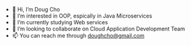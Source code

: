 - 👋 Hi, I’m Doug Cho
- 👀 I’m interested in OOP, espically in Java Microservices
- 🌱 I’m currently studying Web services
- 💞️ I’m looking to collaborate on Cloud Application Development Team
- 📫 You can reach me through doughcho@gmail.com

<!---
doughcho/doughcho is a ✨ special ✨ repository because its `README.md` (this file) appears on your GitHub profile.
You can click the Preview link to take a look at your changes.
--->
